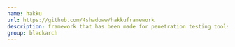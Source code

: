```yaml
---
name: hakku
url: https://github.com/4shadoww/hakkuframework
description: framework that has been made for penetration testing tools. URL : https://github.com/4shadoww/hakkuframework Groups : blackarch blackarch-scanner blackarch-recon blackarch-webapp blackarch-exploitation blackarch-fingerprint
group: blackarch
---
```

